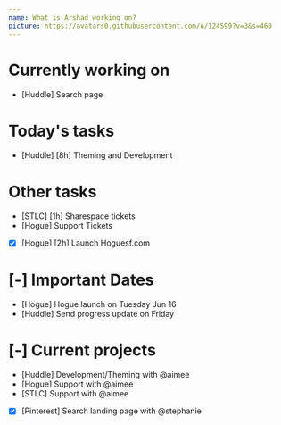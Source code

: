 ```yaml
---
name: What is Arshad working on?
picture: https://avatars0.githubusercontent.com/u/124599?v=3&s=460
---
```


# Currently working on

* [Huddle] Search page

# Today's tasks

* [Huddle] [8h] Theming and Development

# Other tasks

* [STLC] [1h] Sharespace tickets
* [Hogue] Support Tickets
* [x] [Hogue] [2h] Launch Hoguesf.com

# [-] Important Dates

* [Hogue] Hogue launch on Tuesday Jun 16
* [Huddle] Send progress update on Friday

# [-] Current projects

* [Huddle] Development/Theming with @aimee
* [Hogue] Support with @aimee
* [STLC] Support with @aimee
* [x] [Pinterest] Search landing page with @stephanie
